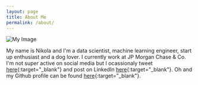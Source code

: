 ```yaml
---
layout: page
title: About Me
permalink: /about/
---
```


![My Image]({{site.baseurl}}/assets/img/8-0-2.jpg)

My name is Nikola and I\'m a data scientist, machine learning engineer, start up enthusiast and a dog lover. I currently work at JP Morgan Chase & Co. I\'m not super active on social media but I ocassionaly tweet [here](https://twitter.com/novica93){:target="_blank"} and post on LinkedIn [here](https://www.linkedin.com/in/novarac23/){:target="_blank"}. Oh and my Github profile can be found [here](https://github.com/novarac23){:target="_blank"}.
